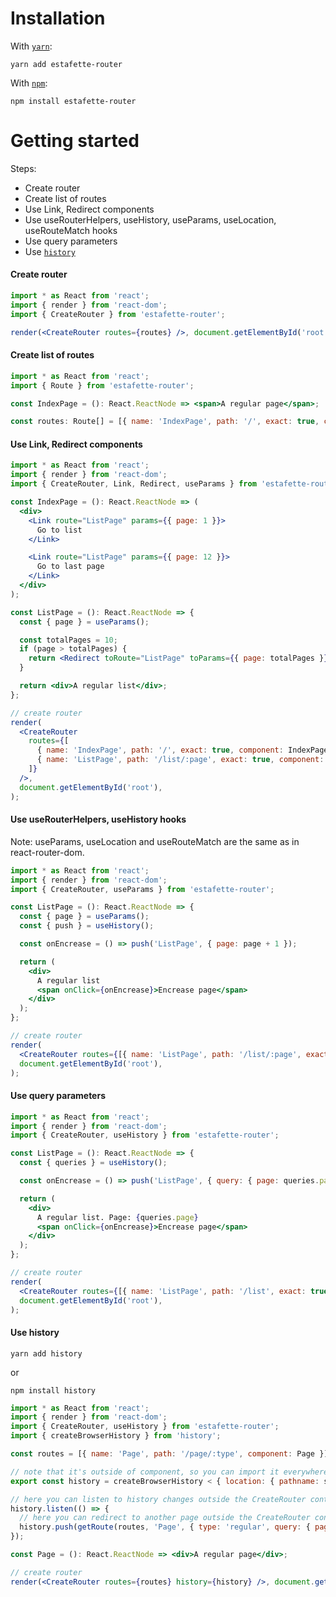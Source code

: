 # Installation

With [`yarn`](https://yarnpkg.com/):

```
yarn add estafette-router
```

With [`npm`](https://npmjs.org/):

```
npm install estafette-router
```

# Getting started

Steps:

- Create router
- Create list of routes
- Use Link, Redirect components
- Use useRouterHelpers, useHistory, useParams, useLocation, useRouteMatch hooks
- Use query parameters
- Use [`history`](https://github.com/ReactTraining/history)

#### Create router

```jsx
import * as React from 'react';
import { render } from 'react-dom';
import { CreateRouter } from 'estafette-router';

render(<CreateRouter routes={routes} />, document.getElementById('root'));
```

#### Create list of routes

```jsx
import * as React from 'react';
import { Route } from 'estafette-router';

const IndexPage = (): React.ReactNode => <span>A regular page</span>;

const routes: Route[] = [{ name: 'IndexPage', path: '/', exact: true, component: IndexPage }];
```

#### Use Link, Redirect components

```jsx
import * as React from 'react';
import { render } from 'react-dom';
import { CreateRouter, Link, Redirect, useParams } from 'estafette-router';

const IndexPage = (): React.ReactNode => (
  <div>
    <Link route="ListPage" params={{ page: 1 }}>
      Go to list
    </Link>

    <Link route="ListPage" params={{ page: 12 }}>
      Go to last page
    </Link>
  </div>
);

const ListPage = (): React.ReactNode => {
  const { page } = useParams();

  const totalPages = 10;
  if (page > totalPages) {
    return <Redirect toRoute="ListPage" toParams={{ page: totalPages }} />;
  }

  return <div>A regular list</div>;
};

// create router
render(
  <CreateRouter
    routes={[
      { name: 'IndexPage', path: '/', exact: true, component: IndexPage },
      { name: 'ListPage', path: '/list/:page', exact: true, component: ListPage },
    ]}
  />,
  document.getElementById('root'),
);
```

#### Use useRouterHelpers, useHistory hooks

Note: useParams, useLocation and useRouteMatch are the same as in react-router-dom.

```jsx
import * as React from 'react';
import { render } from 'react-dom';
import { CreateRouter, useParams } from 'estafette-router';

const ListPage = (): React.ReactNode => {
  const { page } = useParams();
  const { push } = useHistory();

  const onEncrease = () => push('ListPage', { page: page + 1 });

  return (
    <div>
      A regular list
      <span onClick={onEncrease}>Encrease page</span>
    </div>
  );
};

// create router
render(
  <CreateRouter routes={[{ name: 'ListPage', path: '/list/:page', exact: true, component: ListPage }]} />,
  document.getElementById('root'),
);
```

#### Use query parameters

```jsx
import * as React from 'react';
import { render } from 'react-dom';
import { CreateRouter, useHistory } from 'estafette-router';

const ListPage = (): React.ReactNode => {
  const { queries } = useHistory();

  const onEncrease = () => push('ListPage', { query: { page: queries.page + 1 } });

  return (
    <div>
      A regular list. Page: {queries.page}
      <span onClick={onEncrease}>Encrease page</span>
    </div>
  );
};

// create router
render(
  <CreateRouter routes={[{ name: 'ListPage', path: '/list', exact: true, component: ListPage }]} />,
  document.getElementById('root'),
);
```

#### Use history

```
yarn add history
```

or

```
npm install history
```

```jsx
import * as React from 'react';
import { render } from 'react-dom';
import { CreateRouter, useHistory } from 'estafette-router';
import { createBrowserHistory } from 'history';

const routes = [{ name: 'Page', path: '/page/:type', component: Page }];

// note that it's outside of component, so you can import it everywhere and use.
export const history = createBrowserHistory < { location: { pathname: string } } > {};

// here you can listen to history changes outside the CreateRouter context
history.listen(() => {
  // here you can redirect to another page outside the CreateRouter context
  history.push(getRoute(routes, 'Page', { type: 'regular', query: { page: 1 } }));
});

const Page = (): React.ReactNode => <div>A regular page</div>;

// create router
render(<CreateRouter routes={routes} history={history} />, document.getElementById('root'));
```
